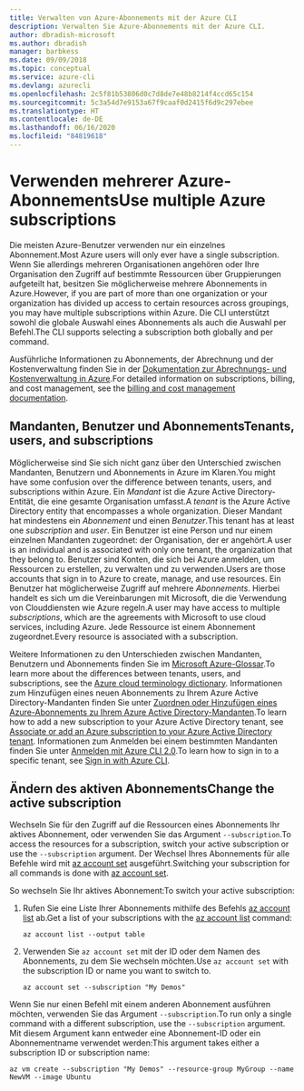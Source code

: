 ```yaml
---
title: Verwalten von Azure-Abonnements mit der Azure CLI
description: Verwalten Sie Azure-Abonnements mit der Azure CLI.
author: dbradish-microsoft
ms.author: dbradish
manager: barbkess
ms.date: 09/09/2018
ms.topic: conceptual
ms.service: azure-cli
ms.devlang: azurecli
ms.openlocfilehash: 2c5f81b53806d0c7d8de7e48b8214f4ccd65c154
ms.sourcegitcommit: 5c3a54d7e9153a67f9caaf0d2415f6d9c297ebee
ms.translationtype: HT
ms.contentlocale: de-DE
ms.lasthandoff: 06/16/2020
ms.locfileid: "84819618"
---
```

# <a name="use-multiple-azure-subscriptions"></a><span data-ttu-id="adf37-103">Verwenden mehrerer Azure-Abonnements</span><span class="sxs-lookup"><span data-stu-id="adf37-103">Use multiple Azure subscriptions</span></span>

<span data-ttu-id="adf37-104">Die meisten Azure-Benutzer verwenden nur ein einzelnes Abonnement.</span><span class="sxs-lookup"><span data-stu-id="adf37-104">Most Azure users will only ever have a single subscription.</span></span> <span data-ttu-id="adf37-105">Wenn Sie allerdings mehreren Organisationen angehören oder Ihre Organisation den Zugriff auf bestimmte Ressourcen über Gruppierungen aufgeteilt hat, besitzen Sie möglicherweise mehrere Abonnements in Azure.</span><span class="sxs-lookup"><span data-stu-id="adf37-105">However, if you are part of more than one organization or your organization has divided up access to certain resources across groupings, you may have multiple subscriptions within Azure.</span></span> <span data-ttu-id="adf37-106">Die CLI unterstützt sowohl die globale Auswahl eines Abonnements als auch die Auswahl per Befehl.</span><span class="sxs-lookup"><span data-stu-id="adf37-106">The CLI supports selecting a subscription both globally and per command.</span></span>

<span data-ttu-id="adf37-107">Ausführliche Informationen zu Abonnements, der Abrechnung und der Kostenverwaltung finden Sie in der [Dokumentation zur Abrechnungs- und Kostenverwaltung in Azure](/azure/billing/).</span><span class="sxs-lookup"><span data-stu-id="adf37-107">For detailed information on subscriptions, billing, and cost management, see the [billing and cost management documentation](/azure/billing/).</span></span>

## <a name="tenants-users-and-subscriptions"></a><span data-ttu-id="adf37-108">Mandanten, Benutzer und Abonnements</span><span class="sxs-lookup"><span data-stu-id="adf37-108">Tenants, users, and subscriptions</span></span>

<span data-ttu-id="adf37-109">Möglicherweise sind Sie sich nicht ganz über den Unterschied zwischen Mandanten, Benutzern und Abonnements in Azure im Klaren.</span><span class="sxs-lookup"><span data-stu-id="adf37-109">You might have some confusion over the difference between tenants, users, and subscriptions within Azure.</span></span> <span data-ttu-id="adf37-110">Ein _Mandant_ ist die Azure Active Directory-Entität, die eine gesamte Organisation umfasst.</span><span class="sxs-lookup"><span data-stu-id="adf37-110">A _tenant_ is the Azure Active Directory entity that encompasses a whole organization.</span></span> <span data-ttu-id="adf37-111">Dieser Mandant hat mindestens ein _Abonnement_ und einen _Benutzer_.</span><span class="sxs-lookup"><span data-stu-id="adf37-111">This tenant has at least one _subscription_ and _user_.</span></span> <span data-ttu-id="adf37-112">Ein Benutzer ist eine Person und nur einem einzelnen Mandanten zugeordnet: der Organisation, der er angehört.</span><span class="sxs-lookup"><span data-stu-id="adf37-112">A user is an individual and is associated with only one tenant, the organization that they belong to.</span></span> <span data-ttu-id="adf37-113">Benutzer sind Konten, die sich bei Azure anmelden, um Ressourcen zu erstellen, zu verwalten und zu verwenden.</span><span class="sxs-lookup"><span data-stu-id="adf37-113">Users are those accounts that sign in to Azure to create, manage, and use resources.</span></span>
<span data-ttu-id="adf37-114">Ein Benutzer hat möglicherweise Zugriff auf mehrere _Abonnements_. Hierbei handelt es sich um die Vereinbarungen mit Microsoft, die die Verwendung von Clouddiensten wie Azure regeln.</span><span class="sxs-lookup"><span data-stu-id="adf37-114">A user may have access to multiple _subscriptions_, which are the agreements with Microsoft to use cloud services, including Azure.</span></span> <span data-ttu-id="adf37-115">Jede Ressource ist einem Abonnement zugeordnet.</span><span class="sxs-lookup"><span data-stu-id="adf37-115">Every resource is associated with a subscription.</span></span>

<span data-ttu-id="adf37-116">Weitere Informationen zu den Unterschieden zwischen Mandanten, Benutzern und Abonnements finden Sie im [Microsoft Azure-Glossar](/azure/azure-glossary-cloud-terminology).</span><span class="sxs-lookup"><span data-stu-id="adf37-116">To learn more about the differences between tenants, users, and subscriptions, see the [Azure cloud terminology dictionary](/azure/azure-glossary-cloud-terminology).</span></span>  <span data-ttu-id="adf37-117">Informationen zum Hinzufügen eines neuen Abonnements zu Ihrem Azure Active Directory-Mandanten finden Sie unter [Zuordnen oder Hinzufügen eines Azure-Abonnements zu Ihrem Azure Active Directory-Mandanten](/azure/active-directory/active-directory-how-subscriptions-associated-directory).</span><span class="sxs-lookup"><span data-stu-id="adf37-117">To learn how to add a new subscription to your Azure Active Directory tenant, see [Associate or add an Azure subscription to your Azure Active Directory tenant](/azure/active-directory/active-directory-how-subscriptions-associated-directory).</span></span>
<span data-ttu-id="adf37-118">Informationen zum Anmelden bei einem bestimmten Mandanten finden Sie unter [Anmelden mit Azure CLI 2.0](/cli/azure/authenticate-azure-cli).</span><span class="sxs-lookup"><span data-stu-id="adf37-118">To learn how to sign in to a specific tenant, see [Sign in with Azure CLI](/cli/azure/authenticate-azure-cli).</span></span>

## <a name="change-the-active-subscription"></a><span data-ttu-id="adf37-119">Ändern des aktiven Abonnements</span><span class="sxs-lookup"><span data-stu-id="adf37-119">Change the active subscription</span></span>

<span data-ttu-id="adf37-120">Wechseln Sie für den Zugriff auf die Ressourcen eines Abonnements Ihr aktives Abonnement, oder verwenden Sie das Argument `--subscription`.</span><span class="sxs-lookup"><span data-stu-id="adf37-120">To access the resources for a subscription, switch your active subscription or use the `--subscription` argument.</span></span> <span data-ttu-id="adf37-121">Der Wechsel Ihres Abonnements für alle Befehle wird mit [az account set](/cli/azure/account#az-account-set) ausgeführt.</span><span class="sxs-lookup"><span data-stu-id="adf37-121">Switching your subscription for all commands is done with [az account set](/cli/azure/account#az-account-set).</span></span>

<span data-ttu-id="adf37-122">So wechseln Sie Ihr aktives Abonnement:</span><span class="sxs-lookup"><span data-stu-id="adf37-122">To switch your active subscription:</span></span>

1. <span data-ttu-id="adf37-123">Rufen Sie eine Liste Ihrer Abonnements mithilfe des Befehls [az account list](/cli/azure/account#az-account-list) ab.</span><span class="sxs-lookup"><span data-stu-id="adf37-123">Get a list of your subscriptions with the [az account list](/cli/azure/account#az-account-list) command:</span></span>

    ```azurecli-interactive
    az account list --output table
    ```
2. <span data-ttu-id="adf37-124">Verwenden Sie `az account set` mit der ID oder dem Namen des Abonnements, zu dem Sie wechseln möchten.</span><span class="sxs-lookup"><span data-stu-id="adf37-124">Use `az account set` with the subscription ID or name you want to switch to.</span></span>

    ```azurecli-interactive
    az account set --subscription "My Demos"
    ```

<span data-ttu-id="adf37-125">Wenn Sie nur einen Befehl mit einem anderen Abonnement ausführen möchten, verwenden Sie das Argument `--subscription`.</span><span class="sxs-lookup"><span data-stu-id="adf37-125">To run only a single command with a different subscription, use the `--subscription` argument.</span></span> <span data-ttu-id="adf37-126">Mit diesem Argument kann entweder eine Abonnement-ID oder ein Abonnementname verwendet werden:</span><span class="sxs-lookup"><span data-stu-id="adf37-126">This argument takes either a subscription ID or subscription name:</span></span>

```azurecli-interactive
az vm create --subscription "My Demos" --resource-group MyGroup --name NewVM --image Ubuntu
```
